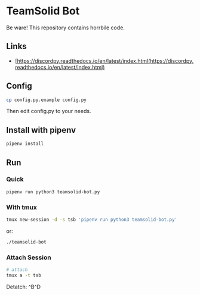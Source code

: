 # TeamSolid Bot

Be ware!
This repository contains horrbile code.

## Links

* [https://discordpy.readthedocs.io/en/latest/index.html(https://discordpy.readthedocs.io/en/latest/index.html)

## Config

~~~bash
cp config.py.example config.py
~~~

Then edit config.py to your needs.

## Install with pipenv

```bash
pipenv install
```

## Run

### Quick

~~~bash
pipenv run python3 teamsolid-bot.py
~~~

### With tmux

~~~bash
tmux new-session -d -s tsb 'pipenv run python3 teamsolid-bot.py'
~~~

or:

~~~bash
./teamsolid-bot
~~~


### Attach Session

~~~bash
# attach
tmux a -t tsb
~~~

Detatch: ^B^D
